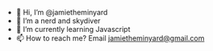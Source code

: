 - 👋 Hi, I’m @jamietheminyard
- 👀 I’m a nerd and skydiver
- 🌱 I’m currently learning Javascript
- 📫 How to reach me? Email jamietheminyard@gmail.com
